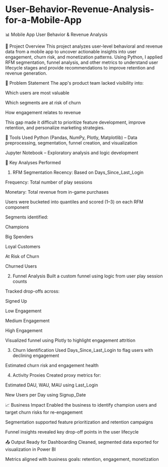 # User-Behavior-Revenue-Analysis-for-a-Mobile-App
📊 Mobile App User Behavior & Revenue Analysis


📌 Project Overview
This project analyzes user-level behavioral and revenue data from a mobile app to uncover actionable insights into user engagement, churn risk, and monetization patterns. Using Python, I applied RFM segmentation, funnel analysis, and other metrics to understand user lifecycle stages and provide recommendations to improve retention and revenue generation.

🧠 Problem Statement
The app's product team lacked visibility into:

Which users are most valuable

Which segments are at risk of churn

How engagement relates to revenue

This gap made it difficult to prioritize feature development, improve retention, and personalize marketing strategies.

🔧 Tools Used
Python (Pandas, NumPy, Plotly, Matplotlib) – Data preprocessing, segmentation, funnel creation, and visualization

Jupyter Notebook – Exploratory analysis and logic development

🧪 Key Analyses Performed
1. RFM Segmentation
Recency: Based on Days_Since_Last_Login

Frequency: Total number of play sessions

Monetary: Total revenue from in-game purchases

Users were bucketed into quantiles and scored (1–3) on each RFM component

Segments identified:

Champions

Big Spenders

Loyal Customers

At Risk of Churn

Churned Users

2. Funnel Analysis
Built a custom funnel using logic from user play session counts

Tracked drop-offs across:

Signed Up

Low Engagement

Medium Engagement

High Engagement

Visualized funnel using Plotly to highlight engagement attrition

3. Churn Identification
Used Days_Since_Last_Login to flag users with declining engagement

Estimated churn risk and engagement health

4. Activity Proxies
Created proxy metrics for:

Estimated DAU, WAU, MAU using Last_Login

New Users per Day using Signup_Date

📈 Business Impact
Enabled the business to identify champion users and target churn risks for re-engagement

Segmentation supported feature prioritization and retention campaigns

Funnel insights revealed key drop-off points in the user lifecycle

📤 Output Ready for Dashboarding
Cleaned, segmented data exported for visualization in Power BI

Metrics aligned with business goals: retention, engagement, monetization


